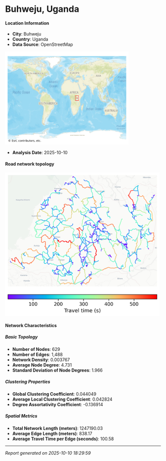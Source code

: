 # Buhweju, Uganda

#### Location Information

- **City**: Buhweju
- **Country**: Uganda
- **Data Source**: OpenStreetMap
<img src="Buhweju_location.png" alt="Buhweju Location Map" width="400" />

- **Analysis Date**: 2025-10-10

#### Road network topology

<img src="Buhweju_network_map.png" alt="Buhweju Road Network Map" width="500"/>

#### Network Characteristics

##### Basic Topology

- **Number of Nodes**: 629
- **Number of Edges**: 1,488
- **Network Density**: 0.003767
- **Average Node Degree**: 4.731
- **Standard Deviation of Node Degrees**: 1.966

##### Clustering Properties

- **Global Clustering Coefficient**: 0.044049
- **Average Local Clustering Coefficient**: 0.042824
- **Degree Assortativity Coefficient**: -0.136914

##### Spatial Metrics

- **Total Network Length (meters)**: 1247190.03
- **Average Edge Length (meters)**: 838.17
- **Average Travel Time per Edge (seconds)**: 100.58

---
*Report generated on 2025-10-10 18:29:59*
